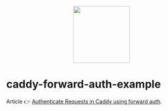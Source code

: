 <p align="center">
<a href="https://thedevelopercafe.com/">
<img src="https://thedevelopercafe.com/favicon.ico" width="150px">
</a>
</p>

# caddy-forward-auth-example

Article 👉 [Authenticate Requests in Caddy using forward auth](https://thedevelopercafe.com/articles/authenticate-requests-in-caddy-using-forward-auth-85d8daa1c6a8).
